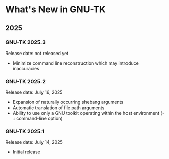 # What's New in GNU-TK

## 2025

### GNU-TK 2025.3

Release date: not released yet

- Minimize command line reconstruction which may introduce inaccuracies

### GNU-TK 2025.2

Release date: July 16, 2025

- Expansion of naturally occurring shebang arguments
- Automatic translation of file path arguments
- Ability to use only a GNU toolkit operating within the host environment (`-i` command-line option)

### GNU-TK 2025.1

Release date: July 14, 2025

- Initial release
